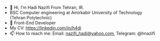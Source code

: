 - 👋 Hi, I’m Hadi Nazifi From Tehran, IR.
- BSC Computer engineering at Amirkabir University of Technology (Tehran Polytechnic)
- 👀 Front-End Developer
- My CV: https://linkedin.com/in/h4di
- 📫 How to reach me: Email: nazifi_hadi@yahoo.com, Telegram: @hnazifi

<!---
hnazifi/hnazifi is a ✨ special ✨ repository because its `README.md` (this file) appears on your GitHub profile.
You can click the Preview link to take a look at your changes.
--->
